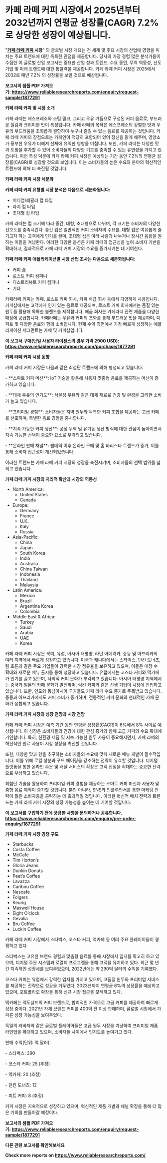 <p><h1>카페 라떼 커피 시장에서 2025년부터 2032년까지 연평균 성장률(CAGR) 7.2%로 상당한 성장이 예상됩니다.</h1></p><p>"<strong><a href="https://www.reliableresearchreports.com/cafe-latte-coffee-r1877291?utm_campaign=105&utm_medium=7&utm_source=Github&utm_content=ia&utm_term=11032025&utm_id=cafe-latte-coffee">카페 라떼 커피&nbsp;</a></strong><strong>시장</strong>" 의 글로벌 시장 개요는 전 세계 및 주요 시장의 산업에 영향을 미치는 주요 트렌드에 대한 독특한 관점을 제공합니다. 당사의 가장 경험 많은 분석가들이 수집한 이 글로벌 산업 보고서는 중요한 산업 성과 트렌드, 수요 동인, 무역 역동성, 선도 기업 및 미래 트렌드에 대한 통찰력을 제공합니다. 카페 라떼 커피 시장은 2025에서 2032로 매년 7.2% 의 성장률을 보일 것으로 예상됩니다.&nbsp;</p>
<p><strong>보고서의 샘플 PDF 가져오기:&nbsp;<a href="https://www.reliableresearchreports.com/enquiry/request-sample/1877291?utm_campaign=105&utm_medium=7&utm_source=Github&utm_content=ia&utm_term=11032025&utm_id=cafe-latte-coffee">https://www.reliableresearchreports.com/enquiry/request-sample/1877291</a></strong></p>
<p><strong>카페 라떼 커피 및 시장 소개</strong></p>
<p><p>카페 라떼는 에스프레소와 스팀 밀크, 그리고 우유 거품으로 구성된 커피 음료로, 부드러운 질감과 크리미한 맛이 특징입니다. 카페 라떼의 목적은 에스프레소의 강렬한 맛과 우유의 부드러움을 조화롭게 결합하여 누구나 즐길 수 있는 음료를 제공하는 것입니다. 카페 라떼 커피의 장점으로는 카페인이 적당히 포함되어 있어 정신을 맑게 해주며, 영양소가 풍부한 우유가 더해져 신체에 유익한 영향을 미칩니다. 또한, 카페 라떼는 다양한 맛과 토핑을 추가할 수 있어 소비자들의 다양한 기호를 충족할 수 있는 유연성을 가지고 있습니다. 이런 특성 덕분에 카페 라떼 커피 시장은 예상되는 기간 동안 7.2%의 연평균 성장률(CAGR)로 성장할 것으로 보입니다. 이는 소비자들의 높은 수요와 분야의 혁신적인 트렌드에 의해 더 촉진될 것입니다.</p></p>
<p><strong>카페 라떼 커피 시장 세분화</strong></p>
<p><strong>카페 라떼 커피 유형별 시장 분석은 다음으로 세분화됩니다:</strong></p>
<p><ul><li>미디엄/레귤러 컵 타입</li><li>라지 컵 타입</li><li>초대형 컵 타입</li></ul></p>
<p><p>카페 라떼는 컵 크기에 따라 중간, 대형, 초대형으로 나뉘며, 각 크기는 소비자의 다양한 선호도를 충족시킨다. 중간 컵은 일반적인 커피 소비자의 수요를, 대형 컵은 여유롭게 즐기고자 하는 고객에게 인기를 끌며, 초대형 컵은 여러 사람과 나누거나 장시간 음용을 원하는 이들을 겨냥한다. 이러한 다양한 옵션은 카페 라떼의 접근성을 높여 소비자 기반을 확대하고, 결과적으로 카페 라떼 커피 시장의 수요를 증가시키는 데 기여한다.</p></p>
<p><strong>카페 라떼 커피 애플리케이션별 시장 산업 조사는 다음으로 세분화됩니다:</strong></p>
<p><ul><li>커피 숍</li><li>로스트 커피 컴퍼니</li><li>디스트리뷰트 커피 컴퍼니</li><li>기타</li></ul></p>
<p><p>카페라떼 커피는 카페, 로스트 커피 회사, 커피 배급 회사 등에서 다양하게 사용됩니다. 커피샵에서는 고객에게 인기 있는 음료로 제공되며, 로스트 커피 회사에서는 품질 있는 원두를 활용해 독특한 블렌드를 제작합니다. 배급 회사는 카페라떼 관련 제품을 다양한 매장에 공급합니다. 카페라떼는 우유와 커피의 조화를 통해 부드러운 맛을 제공하며, 디저트 및 다양한 음료와 함께 소비됩니다. 현재 수익 측면에서 가장 빠르게 성장하는 애플리케이션 세그먼트는 카페 및 커피샵입니다.</p></p>
<p><strong>이 보고서 구매(단일 사용자 라이센스의 경우 가격 2900 USD): <a href="https://www.reliableresearchreports.com/purchase/1877291?utm_campaign=105&utm_medium=7&utm_source=Github&utm_content=ia&utm_term=11032025&utm_id=cafe-latte-coffee">https://www.reliableresearchreports.com/purchase/1877291</a></strong></p>
<p><strong>카페 라떼 커피 시장 동향</strong></p>
<p><p>카페 라떼 커피 시장은 다음과 같은 최첨단 트렌드에 의해 형성되고 있습니다:</p><p>- **스마트 커피 머신**: IoT 기술을 활용해 사용자 맞춤형 음료를 제공하는 머신이 증가하고 있습니다.</p><p>- **대체 우유의 인기도**: 식물성 우유와 같은 대체 재료로 건강 및 환경을 고려한 소비가 늘고 있습니다.</p><p>- **프리미엄 경험**: 소비자들은 지역 원두와 독특한 커피 조합을 제공하는 고급 카페를 선호하며, 특별한 음료 경험을 중시합니다.</p><p>- **지속 가능한 커피 생산**: 공정 무역 및 유기농 생산 방식에 대한 관심이 높아지면서 지속 가능한 선택이 중요한 요소로 부각되고 있습니다.</p><p>- **온라인 판매 채널**: 팬데믹 이후 온라인 구매 및 홈 바리스타 트렌드가 증가, 이를 통해 소비자 접근성이 개선되었습니다.</p><p>이러한 트렌드는 카페 라떼 커피 시장의 성장을 촉진시키며, 소비자들의 선택 범위를 넓히고 있습니다.</p></p>
<p><strong>카페 라떼 커피 시장의 지리적 확산과 시장의 역동성</strong></p>
<p><ul>
    <li>
        North America:
        <ul>
            <li>United States</li>
            <li>Canada</li>
        </ul>
    </li>
    <li>
        Europe:
        <ul>
            <li>Germany</li>
            <li>France</li>
            <li>U.K.</li>
            <li>Italy</li>
            <li>Russia</li>
        </ul>
    </li>
    <li>
        Asia-Pacific:
        <ul>
            <li>China</li>
            <li>Japan</li>
            <li>South Korea</li>
            <li>India</li>
            <li>Australia</li>
            <li>China Taiwan</li>
            <li>Indonesia</li>
            <li>Thailand</li>
            <li>Malaysia</li>
        </ul>
    </li>
    <li>
        Latin America:
        <ul>
            <li>Mexico</li>
            <li>Brazil</li>
            <li>Argentina Korea</li>
            <li>Colombia</li>
        </ul>
    </li>
    <li>
        Middle East & Africa:
        <ul>
            <li>Turkey</li>
            <li>Saudi</li>
            <li>Arabia</li>
            <li>UAE</li>
            <li>Korea</li>
        </ul>
    </li>
    </ul></p>
<p><p>카페 라떼 커피 시장은 북미, 유럽, 아시아 태평양, 라틴 아메리카, 중동 및 아프리카의 여러 지역에서 빠르게 성장하고 있습니다. 미국과 캐나다에서는 스타벅스, 던킨 도너츠, 팀 호튼과 같은 주요 기업들이 강력한 시장 점유율을 보유하고 있으며, 이들은 매장 수 확대와 새로운 메뉴 출시를 통해 성장하고 있습니다. 유럽에서는 코스타 커피와 맥카페가 인기를 끌고 있으며, 사회적 커피 문화가 부각되고 있습니다. 아시아 태평양 지역에서는 중국과 일본의 카페 문화가 발전하며, 럭킨 커피와 같은 신생 기업이 시장에 진입하고 있습니다. 또한, 인도와 동남아시아 국가들도 카페 라떼 수요 증가로 주목받고 있습니다. 중동과 아프리카에서도 커피 소비가 증가하며, 전통적인 커피 문화와 현대적인 카페 문화가 융합되고 있습니다.</p></p>
<p><strong>카페 라떼 커피 시장의 성장 전망과 시장 전망</strong></p>
<p><p>카페 라떼 커피 시장은 예측 기간 동안 연평균 성장률(CAGR)이 6%에서 8% 사이로 예상됩니다. 이 성장은 소비자들의 건강에 대한 관심 증가와 함께 고급 커피의 수요 확대에 기인합니다. 특히, 친환경 제품 및 지속 가능한 원두 사용이 중요해지면서, 카페 라떼의 혁신적인 원료 사용이 시장 성장을 촉진할 것입니다.</p><p>또한, 다양한 맛과 향을 추구하는 소비자들의 수요에 맞춰 새로운 메뉴 개발이 필수적입니다. 이를 위해 로컬 성분과 푸드 페어링을 강조하는 전략이 유효할 것입니다. 디지털 플랫폼을 통한 온라인 주문 및 배달 서비스의 확장은 고객 접점을 확대하는 중요한 전략으로 부상하고 있습니다.</p><p>최첨단 기술을 활용하여 프리미엄 커피 경험을 제공하는 스마트 커피 머신과 사용자 맞춤형 음료 제작이 증가할 것입니다. 뿐만 아니라, SNS와 인플루언서를 통한 마케팅 전략이 젊은 소비자층을 공략하는 데 효과적일 것입니다. 이러한 혁신적 배치 전략과 트렌드는 카페 라떼 커피 시장의 성장 가능성을 높이는 데 기여할 것입니다.</p></p>
<p><strong>이 보고서를 구입하기 전에 궁금한 사항을 문의하거나 공유합니다. <a href="https://www.reliableresearchreports.com/enquiry/pre-order-enquiry/1877291?utm_campaign=105&utm_medium=7&utm_source=Github&utm_content=ia&utm_term=11032025&utm_id=cafe-latte-coffee">https://www.reliableresearchreports.com/enquiry/pre-order-enquiry/1877291</a></strong></p>
<p><strong>카페 라떼 커피 시장 경쟁 구도</strong></p>
<p><ul><li>Starbucks</li><li>Costa Coffee</li><li>McCafe</li><li>Tim Horton’s</li><li>Gloria Jeans</li><li>Dunkin Donuts</li><li>Peet’s Coffee</li><li>Lavazza</li><li>Caribou Coffee</li><li>Nescafe</li><li>Folgers</li><li>Keurig</li><li>Maxwell House</li><li>Eight O’clock</li><li>Gevalia</li><li>Bru Coffee</li><li>Luckin Coffee</li></ul></p>
<p><p>카페 라떼 커피 시장에서 스타벅스, 코스타 커피, 맥카페 등 여러 주요 플레이어들이 경쟁하고 있다. </p><p>스타벅스는 고유한 브랜드 경험과 맞춤형 음료를 통해 시장에서 입지를 확고히 하고 있으며, 디지털 주문 시스템과 로열티 프로그램을 통해 고객을 유치하고 있다. 최근 몇 년간 지속적인 성장세를 보여주었으며, 2022년에는 약 290억 달러의 수익을 기록했다.</p><p>코스타 커피는 유럽에서 강력한 입지를 가지고 있으며, 고품질 원두와 프리미엄 서비스를 제공하는 전략으로 성공을 거두었다. 2023년까지 연평균 6%의 성장률을 예상하고 있으며, 포트폴리오 확장을 통해 신규 시장 접근을 모색하고 있다.</p><p>맥카페는 맥도날드의 커피 브랜드로, 합리적인 가격으로 고급 커피를 제공하여 빠르게 성장 중이다. 2021년 자체 브랜드 커피를 400억 잔 이상 판매하며, 글로벌 시장에서 가파른 성장 가능성을 보여주었다.</p><p>독일의 라바자와 같은 글로벌 플레이어들은 고급 원두 시장을 겨냥하여 프리미엄 제품 라인업을 확대하고 있으며, 소비자들 사이에서 인지도를 높여가고 있다. </p><p>판매 수익(단위: 억 달러):</p><p>- 스타벅스: 290</p><p>- 코스타 커피: 25 (추정)</p><p>- 맥카페: 20 (추정)</p><p>- 던킨 도너츠: 12</p><p>- 피트 커피: 8 (추정)</p><p>커피 시장은 지속적으로 성장하고 있으며, 혁신적인 제품 개발과 채널 확장을 통해 더 많은 기회를 만들어갈 예정이다.</p></p>
<p><strong>보고서의 샘플 PDF 가져오기:&nbsp;<a href="https://www.reliableresearchreports.com/enquiry/request-sample/1877291?utm_campaign=105&utm_medium=7&utm_source=Github&utm_content=ia&utm_term=11032025&utm_id=cafe-latte-coffee">https://www.reliableresearchreports.com/enquiry/request-sample/1877291</a></strong></p>
<p><strong></strong></p>
<p><strong></strong></p>
<p><strong></strong></p>
<p><strong></strong></p>
<p><strong>다른 관련 보고서를 확인해보세요</strong></p>
<p><strong>Check more reports on <a href="https://www.reliableresearchreports.com/?utm_campaign=105&utm_medium=7&utm_source=Github&utm_content=ia&utm_term=11032025&utm_id=cafe-latte-coffee">https://www.reliableresearchreports.com/</a></strong></p>
<p></p>